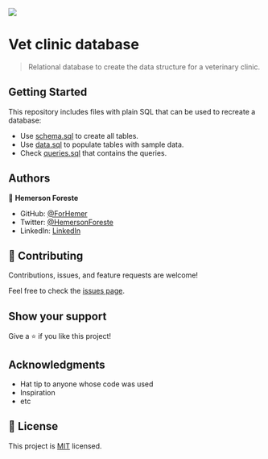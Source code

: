 ![](https://img.shields.io/badge/Microverse-blueviolet)
# Vet clinic database

> Relational database to create the data structure for a veterinary clinic.


## Getting Started

This repository includes files with plain SQL that can be used to recreate a database:

- Use [schema.sql](./schema.sql) to create all tables.
- Use [data.sql](./data.sql) to populate tables with sample data.
- Check [queries.sql](./queries.sql) that contains the queries.


## Authors

👤 **Hemerson Foreste**

- GitHub: [@ForHemer](https://github.com/ForHemer)
- Twitter: [@HemersonForeste](https://twitter.com/HemersonForeste)
- LinkedIn: [LinkedIn](https://www.linkedin.com/in/hemerson-foreste)

## 🤝 Contributing

Contributions, issues, and feature requests are welcome!

Feel free to check the [issues page](https://github.com/ForHemer/Vet-Clinic/issues).

## Show your support

Give a ⭐️ if you like this project!

## Acknowledgments

- Hat tip to anyone whose code was used
- Inspiration
- etc

## 📝 License

This project is [MIT](./MIT.md) licensed.
